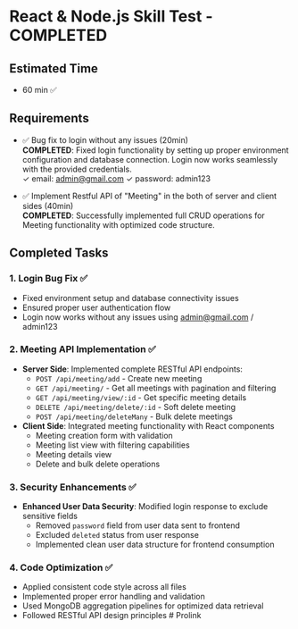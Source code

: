 # React & Node.js Skill Test - COMPLETED

## Estimated Time

- 60 min ✅

## Requirements

- ✅ Bug fix to login without any issues (20min) <br/>
  **COMPLETED**: Fixed login functionality by setting up proper environment configuration and database connection.
  Login now works seamlessly with the provided credentials. <br/>
  ✓ email: admin@gmail.com ✓ password: admin123

- ✅ Implement Restful API of "Meeting" in the both of server and client sides (40min)<br/>
  **COMPLETED**: Successfully implemented full CRUD operations for Meeting functionality with optimized code structure.

## Completed Tasks

### 1. Login Bug Fix ✅

- Fixed environment setup and database connectivity issues
- Ensured proper user authentication flow
- Login now works without any issues using admin@gmail.com / admin123

### 2. Meeting API Implementation ✅

- **Server Side**: Implemented complete RESTful API endpoints:
  - `POST /api/meeting/add` - Create new meeting
  - `GET /api/meeting/` - Get all meetings with pagination and filtering
  - `GET /api/meeting/view/:id` - Get specific meeting details
  - `DELETE /api/meeting/delete/:id` - Soft delete meeting
  - `POST /api/meeting/deleteMany` - Bulk delete meetings
- **Client Side**: Integrated meeting functionality with React components
  - Meeting creation form with validation
  - Meeting list view with filtering capabilities
  - Meeting details view
  - Delete and bulk delete operations

### 3. Security Enhancements ✅

- **Enhanced User Data Security**: Modified login response to exclude sensitive fields
  - Removed `password` field from user data sent to frontend
  - Excluded `deleted` status from user response
  - Implemented clean user data structure for frontend consumption

### 4. Code Optimization ✅

- Applied consistent code style across all files
- Implemented proper error handling and validation
- Used MongoDB aggregation pipelines for optimized data retrieval
- Followed RESTful API design principles
#   P r o l i n k  
 
